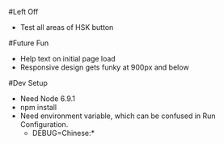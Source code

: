 #Left Off
* Test all areas of HSK button

#Future Fun
* Help text on initial page load
* Responsive design gets funky at 900px and below

#Dev Setup
* Need Node 6.9.1
* npm install
* Need environment variable, which can be confused in Run Configuration.
  * DEBUG=Chinese:*
